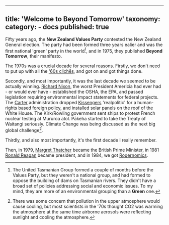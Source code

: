 
---
title: 'Welcome to Beyond Tomorrow'
taxonomy:
    category:
        - docs
published: true
---
Fifty years ago, the **New Zealand Values Party** contested the New Zealand General election. The party had been formed three years ealier and was the first national 'green' party in the world[^1], and in 1975, they published **Beyond Tomorrow**, their manifesto. 

The 1970s was a crucial decade for several reasons. Firstly, we don't need to put up with all the ['60s clichēs](https://youtu.be/6_-h2og2ZRI?si=JAD3OleeIJYxdFXO), and got on and got things done. 

Secondly, and most importantly, it was the last decade we seemed to be actually winning. [Richard Nixon][rmn], the worst President Americia had ever had - or would ever have - established the OSHA, the EPA, and passed legislation requiring environmental impact statements for federal projects. The [Carter][jec] administration dropped [Kissengers][hak] 'realpolitic' for a human-rights based foreign policy, and installed solar panels on the roof of the White House. The Kirk/Rowling government sent ships to protest French nuclear testing at Mururoa atol. Pākeha started to take the Treaty of Waitangi seriously. Climate Change was being discussed as the next big global challenge[^2]. 

Thirdly, and also most importantly, it's the first decade I really remember.

Then, in 1979, [Margret Thatcher][mht] became the British Prime Minister, in 1981 [Ronald Reagan][rwr] became president, and in 1984, we got [Rogernomics][rogernomics].




[^1]: The United Tasmanian Group formed a couple of months before the Values Party, but they weren't a national group, and had formed to oppose the building of dams on Tasmanian rivers. They didn't have a broad set of policies addressing social and economic issues. To my mind, they are more of an environmental grouping than a **Green** one.

[^2]: There was some concern that pollution in the upper atmosphere would cause cooling, but most scientists in the '70s thought CO2 was warming the atmosphere at the same time airborne aerosols were reflecting sunlight and cooling the atmosphere. 

[rmn]: /03.resources/richard-milhouse-nixon "Richard Milhouse Nixon"
[jec]: /03.resources/james-earl-carter "James Earl 'Jimmy' Carter"
[hak]: /03.resources/henry-alfred-kissenger "Henry Alfred Kissinger"
[rwr]: /03.resources/ronald-wilson-reagan "Ronald Wilson Reagan"
[mht]: /03.resources/margaret-hilda-thatcher "Margaret Hilda Thatcher"
[rogernomics]: /03.resources/rogernomics "Rogernomics"
